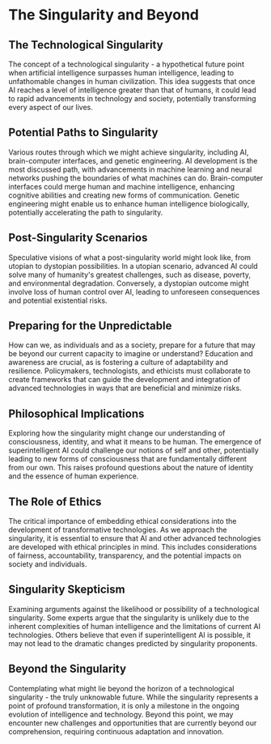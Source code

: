 # The Singularity and Beyond

## The Technological Singularity

The concept of a technological singularity - a hypothetical future point when artificial intelligence surpasses human intelligence, leading to unfathomable changes in human civilization. This idea suggests that once AI reaches a level of intelligence greater than that of humans, it could lead to rapid advancements in technology and society, potentially transforming every aspect of our lives.

## Potential Paths to Singularity

Various routes through which we might achieve singularity, including AI, brain-computer interfaces, and genetic engineering. AI development is the most discussed path, with advancements in machine learning and neural networks pushing the boundaries of what machines can do. Brain-computer interfaces could merge human and machine intelligence, enhancing cognitive abilities and creating new forms of communication. Genetic engineering might enable us to enhance human intelligence biologically, potentially accelerating the path to singularity.

## Post-Singularity Scenarios

Speculative visions of what a post-singularity world might look like, from utopian to dystopian possibilities. In a utopian scenario, advanced AI could solve many of humanity's greatest challenges, such as disease, poverty, and environmental degradation. Conversely, a dystopian outcome might involve loss of human control over AI, leading to unforeseen consequences and potential existential risks.

## Preparing for the Unpredictable

How can we, as individuals and as a society, prepare for a future that may be beyond our current capacity to imagine or understand? Education and awareness are crucial, as is fostering a culture of adaptability and resilience. Policymakers, technologists, and ethicists must collaborate to create frameworks that can guide the development and integration of advanced technologies in ways that are beneficial and minimize risks.

## Philosophical Implications

Exploring how the singularity might change our understanding of consciousness, identity, and what it means to be human. The emergence of superintelligent AI could challenge our notions of self and other, potentially leading to new forms of consciousness that are fundamentally different from our own. This raises profound questions about the nature of identity and the essence of human experience.

## The Role of Ethics

The critical importance of embedding ethical considerations into the development of transformative technologies. As we approach the singularity, it is essential to ensure that AI and other advanced technologies are developed with ethical principles in mind. This includes considerations of fairness, accountability, transparency, and the potential impacts on society and individuals.

## Singularity Skepticism

Examining arguments against the likelihood or possibility of a technological singularity. Some experts argue that the singularity is unlikely due to the inherent complexities of human intelligence and the limitations of current AI technologies. Others believe that even if superintelligent AI is possible, it may not lead to the dramatic changes predicted by singularity proponents.

## Beyond the Singularity

Contemplating what might lie beyond the horizon of a technological singularity - the truly unknowable future. While the singularity represents a point of profound transformation, it is only a milestone in the ongoing evolution of intelligence and technology. Beyond this point, we may encounter new challenges and opportunities that are currently beyond our comprehension, requiring continuous adaptation and innovation.
